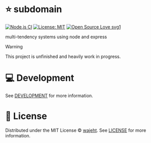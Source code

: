 # ⭐️ subdomain

[![Node.js CI](https://github.com/wajeht/subdomain/actions/workflows/ci.yml/badge.svg?branch=main)](https://github.com/wajeht/subdomain/actions/workflows/ci.yml) [![License: MIT](https://img.shields.io/badge/License-MIT-blue.svg)](https://github.com/wajeht/subdomain/blob/main/LICENSE) [![Open Source Love svg1](https://badges.frapsoft.com/os/v1/open-source.svg?v=103)](https://github.com/wajeht/subdomain)

multi-tendency systems using node and express

> [!WARNING]
> This project is unfinished and heavily work in progress.

# 💻 Development

See [DEVELOPMENT](./DEVELOPMENT.md) for more information.

# 📜 License

Distributed under the MIT License © [wajeht](https://www..github.com/wajeht). See [LICENSE](./LICENSE) for more information.
